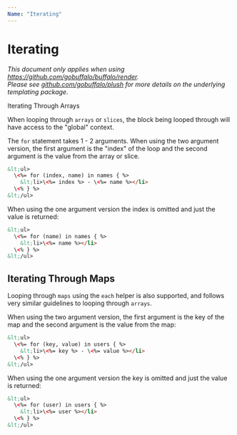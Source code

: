 ```yaml
---
Name: "Iterating"
---
```


# Iterating

<p>
<em>This document only applies when using <a href="https://github.com/gobuffalo/buffalo/tree/master/render" rel="nofollow">https://github.com/gobuffalo/buffalo/render</a>.</em><br>
<em>Please see <a href="https://github.com/gobuffalo/plush" target="_blank">github.com/gobuffalo/plush</a> for more details on the underlying templating package.</em>
</p

## Iterating Through Arrays

When looping through `arrays` or `slices`, the block being looped through will have access to the "global" context.

The `for` statement takes 1 - 2 arguments. When using the two argument version, the first argument is the "index" of the loop and the second argument is the value from the array or slice.

```html
&lt;ul>
  \<%= for (index, name) in names { %>
    &lt;li>\<%= index %> - \<%= name %></li>
  \<% } %>
&lt;/ul>
```

When using the one argument version the index is omitted and just the value is returned:

```html
&lt;ul>
  \<%= for (name) in names { %>
    &lt;li>\<%= name %></li>
  \<% } %>
&lt;/ul>
```

## Iterating Through Maps

Looping through `maps` using the `each` helper is also supported, and follows very similar guidelines to looping through `arrays`.

When using the two argument version, the first argument is the key of the map and the second argument is the value from the map:

```html
&lt;ul>
  \<%= for (key, value) in users { %>
    &lt;li>\<%= key %> - \<%= value %></li>
  \<% } %>
&lt;/ul>
```

When using the one argument version the key is omitted and just the value is returned:

```html
&lt;ul>
  \<%= for (user) in users { %>
    &lt;li>\<%= user %></li>
  \<% } %>
&lt;/ul>
```
